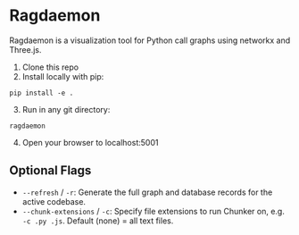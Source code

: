 # Ragdaemon

Ragdaemon is a visualization tool for Python call graphs using networkx and Three.js.

1. Clone this repo
2. Install locally with pip:
```
pip install -e .
```
3. Run in any git directory:
```
ragdaemon
```
4. Open your browser to localhost:5001

## Optional Flags

- `--refresh` / `-r`: Generate the full graph and database records for the active codebase.
- `--chunk-extensions` / `-c`: Specify file extensions to run Chunker on, e.g. `-c .py .js`. Default (none) = all text files.
